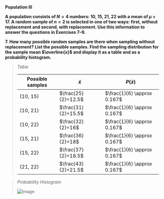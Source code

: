 **Population III**

**A population consists of $N=4$ numbers: 10, 15, 21, 22 with a mean of $\mu$ = 17. A random sample of $n=2$ is selected in one of two ways: first, without replacement and second, with replacement. Use this information to answer the questions in Exercises 7–9.**

**7. How many possible random samples are there when sampling without replacement? List the possible samples. Find the sampling distribution for the sample mean $\overline{x}$ and display it as a table and as a probability histogram.**

>*Table*
>
> | Possible samples |      $\bar{x}$      |         $P(\bar{x})$         | 
> | ---------------- | ------------------- | ---------------------------- |
> | (10, 15)         | $\frac{25}{2}=12.5$ | $\frac{1}{6} \approx 0.167$  | 
> | (10, 21)         | $\frac{31}{2}=15.5$ | $\frac{1}{6} \approx 0.167$  | 
> | (10, 22)         | $\frac{32}{2}=16$   | $\frac{1}{6} \approx 0.167$  | 
> | (15, 21)         | $\frac{36}{2}=18$   | $\frac{1}{6} \approx 0.167$  | 
> | (15, 22)         | $\frac{37}{2}=18.5$ | $\frac{1}{6} \approx 0.167$  | 
> | (21, 22)         | $\frac{43}{2}=21.5$ | $\frac{1}{6} \approx 0.167$  | 


>*Probability Histogram*
>
>![image](https://github.com/user-attachments/assets/b5b24afc-250c-4453-acbf-8cfc00709573)
